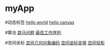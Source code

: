  myApp
====

#动态标签
[hello world](https://17373057170.github.io/myApp/public/helloworld.html)
[hello canvas](https://17373057170.github.io/myApp/public/hello%20canvas.html)

#算法
[跳马问题](https://17373057170.github.io/myApp/public/%E8%B7%B3%E9%A9%AC%E9%97%AE%E9%A2%98.html)
[最佳工作序列](https://17373057170.github.io/myApp/public/%E6%9C%80%E4%BD%B3%E5%B7%A5%E4%BD%9C%E5%BA%8F%E5%88%97.html)

#空间坐标
[空间几何对象编码](https://17373057170.github.io/myApp/public/%E7%A9%BA%E9%97%B4%E5%AF%B9%E8%B1%A1%E5%87%A0%E4%BD%95%E7%89%B9%E5%BE%81%E7%BC%96%E7%A0%81.html)
[空间坐标变换](https://17373057170.github.io/myApp/public/%E7%A9%BA%E9%97%B4%E5%9D%90%E6%A0%87%E5%8F%98%E6%8D%A2.html)
[空间投影](https://17373057170.github.io/myApp/public/%E7%A9%BA%E9%97%B4%E6%8A%95%E5%BD%B1.html)
